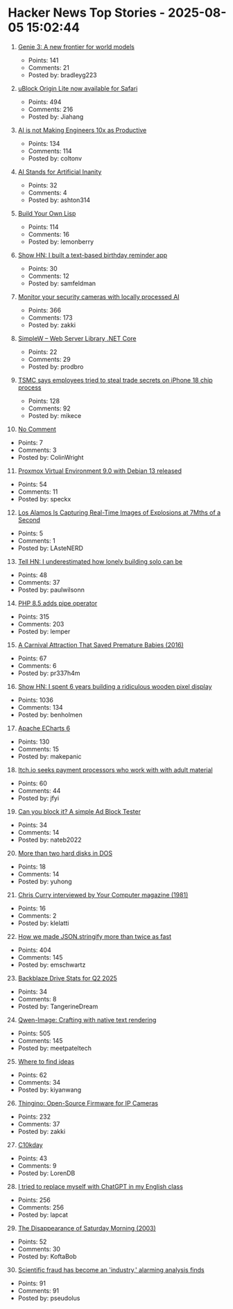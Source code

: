 # Hacker News Top Stories - 2025-08-05 15:02:44

1. [Genie 3: A new frontier for world models](https://deepmind.google/discover/blog/genie-3-a-new-frontier-for-world-models/)
   - Points: 141
   - Comments: 21
   - Posted by: bradleyg223

2. [uBlock Origin Lite now available for Safari](https://apps.apple.com/app/ublock-origin-lite/id6745342698)
   - Points: 494
   - Comments: 216
   - Posted by: Jiahang

3. [AI is not Making Engineers 10x as Productive](https://colton.dev/blog/curing-your-ai-10x-engineer-imposter-syndrome/)
   - Points: 134
   - Comments: 114
   - Posted by: coltonv

4. [AI Stands for Artificial Inanity](https://lambdaland.org/posts/2025-08-04_artifical_inanity/)
   - Points: 32
   - Comments: 4
   - Posted by: ashton314

5. [Build Your Own Lisp](https://www.buildyourownlisp.com/)
   - Points: 114
   - Comments: 16
   - Posted by: lemonberry

6. [Show HN: I built a text-based birthday reminder app](https://birthdays.app)
   - Points: 30
   - Comments: 12
   - Posted by: samfeldman

7. [Monitor your security cameras with locally processed AI](https://frigate.video/)
   - Points: 366
   - Comments: 173
   - Posted by: zakki

8. [SimpleW – Web Server Library .NET Core](https://github.com/stratdev3/SimpleW)
   - Points: 22
   - Comments: 29
   - Posted by: prodbro

9. [TSMC says employees tried to steal trade secrets on iPhone 18 chip process](https://9to5mac.com/2025/08/05/tsmc-says-employees-tried-to-steal-trade-secrets-on-iphone-18-chip-process/)
   - Points: 128
   - Comments: 92
   - Posted by: mikece

10. [No Comment](https://prog21.dadgum.com/57.html)
   - Points: 7
   - Comments: 3
   - Posted by: ColinWright

11. [Proxmox Virtual Environment 9.0 with Debian 13 released](https://www.proxmox.com/en/about/company-details/press-releases/proxmox-virtual-environment-9-0)
   - Points: 54
   - Comments: 11
   - Posted by: speckx

12. [Los Alamos Is Capturing Real-Time Images of Explosions at 7Mths of a Second](https://www.lanl.gov/media/publications/1663/dynamics-of-dynamic-imaging)
   - Points: 5
   - Comments: 1
   - Posted by: LAsteNERD

13. [Tell HN: I underestimated how lonely building solo can be](undefined)
   - Points: 48
   - Comments: 37
   - Posted by: paulwilsonn

14. [PHP 8.5 adds pipe operator](https://thephp.foundation/blog/2025/07/11/php-85-adds-pipe-operator/)
   - Points: 315
   - Comments: 203
   - Posted by: lemper

15. [A Carnival Attraction That Saved Premature Babies (2016)](https://www.smithsonianmag.com/history/man-who-pretended-be-doctor-ran-worlds-fair-attraction-saved-lives-thousands-premature-babies-180960200/)
   - Points: 67
   - Comments: 6
   - Posted by: pr337h4m

16. [Show HN: I spent 6 years building a ridiculous wooden pixel display](https://benholmen.com/blog/kilopixel/)
   - Points: 1036
   - Comments: 134
   - Posted by: benholmen

17. [Apache ECharts 6](https://echarts.apache.org/handbook/en/basics/release-note/v6-feature/)
   - Points: 130
   - Comments: 15
   - Posted by: makepanic

18. [Itch.io seeks payment processors who work with with adult material](https://www.rockpapershotgun.com/itchio-are-seeking-out-new-payment-processors-who-are-more-comfortable-with-adult-material)
   - Points: 60
   - Comments: 44
   - Posted by: jfyi

19. [Can you block it? A simple Ad Block Tester](https://canyoublockit.com/)
   - Points: 34
   - Comments: 14
   - Posted by: nateb2022

20. [More than two hard disks in DOS](https://www.os2museum.com/wp/more-than-two-hard-disks-in-dos/)
   - Points: 18
   - Comments: 14
   - Posted by: yuhong

21. [Chris Curry interviewed by Your Computer magazine (1981)](https://computeradsfromthepast.substack.com/p/your-computer-interviewed-chris-curry)
   - Points: 16
   - Comments: 2
   - Posted by: klelatti

22. [How we made JSON.stringify more than twice as fast](https://v8.dev/blog/json-stringify)
   - Points: 404
   - Comments: 145
   - Posted by: emschwartz

23. [Backblaze Drive Stats for Q2 2025](https://www.backblaze.com/blog/backblaze-drive-stats-for-q2-2025/)
   - Points: 34
   - Comments: 8
   - Posted by: TangerineDream

24. [Qwen-Image: Crafting with native text rendering](https://qwenlm.github.io/blog/qwen-image/)
   - Points: 505
   - Comments: 145
   - Posted by: meetpateltech

25. [Where to find ideas](https://howtogrow.substack.com/p/where-to-find-ideas)
   - Points: 62
   - Comments: 34
   - Posted by: kiyanwang

26. [Thingino: Open-Source Firmware for IP Cameras](https://thingino.com/)
   - Points: 232
   - Comments: 37
   - Posted by: zakki

27. [C10kday](https://daniel.haxx.se/blog/2025/08/05/c10kday/)
   - Points: 43
   - Comments: 9
   - Posted by: LorenDB

28. [I tried to replace myself with ChatGPT in my English class](https://lithub.com/what-happened-when-i-tried-to-replace-myself-with-chatgpt-in-my-english-classroom/)
   - Points: 256
   - Comments: 256
   - Posted by: lapcat

29. [The Disappearance of Saturday Morning (2003)](https://www.awn.com/animationworld/disappearance-saturday-morning)
   - Points: 52
   - Comments: 30
   - Posted by: KoftaBob

30. [Scientific fraud has become an 'industry,' alarming analysis finds](https://www.science.org/content/article/scientific-fraud-has-become-industry-alarming-analysis-finds)
   - Points: 91
   - Comments: 91
   - Posted by: pseudolus

